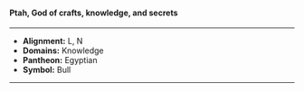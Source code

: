 #### Ptah, God of crafts, knowledge, and secrets
___

- **Alignment:** L, N
- **Domains:** Knowledge
- **Pantheon:** Egyptian
- **Symbol:** Bull
___
